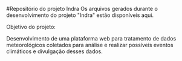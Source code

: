 #Repositório do projeto Indra
Os arquivos gerados durante o desenvolvimento do projeto "Indra" estão disponíveis aqui.

Objetivo do projeto:

Desenvolvimento de uma plataforma web para tratamento de dados
meteorológicos coletados para análise e realizar possíveis eventos climáticos e
divulgação desses dados.
